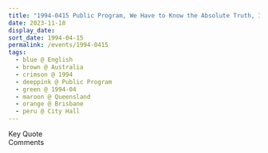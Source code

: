 ```yaml
---
title: "1994-0415 Public Program, We Have to Know the Absolute Truth, Ithica Auditorium, Brisbane City Hall, 64 Adelaide St, Brisbane, Queensland, Australia"
date: 2023-11-18
display_date: 
sort_date: 1994-04-15
permalink: /events/1994-0415
tags:
  - blue @ English
  - brown @ Australia
  - crimson @ 1994
  - deeppink @ Public Program
  - green @ 1994-04
  - maroon @ Queensland
  - orange @ Brisbane
  - peru @ City Hall
---
```


<wave-list>
  <list-title color="green" width="75">Key Quote</list-title>
  <list-item color="BlanchedAlmond"  width="200"></list-item>
  <list-item color="Lavender"></list-item>
  <list-item color="BlanchedAlmond"></list-item>
</wave-list>

<br>

<wave-list>
  <list-title color="green" width="75">Comments</list-title>
  <list-item color="BlanchedAlmond"  width="200"></list-item>
  <list-item color="Lavender"></list-item>
  <list-item color="BlanchedAlmond"></list-item>
</wave-list>
